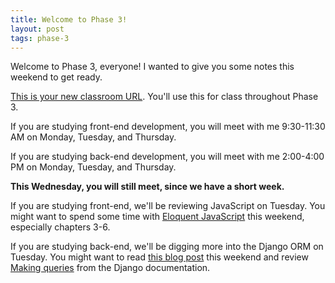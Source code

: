```yaml
---
title: Welcome to Phase 3!
layout: post
tags: phase-3
---
```


Welcome to Phase 3, everyone! I wanted to give you some notes this weekend to get ready.

[This is your new classroom URL](https://us02web.zoom.us/j/89773940080?pwd=U0tmaGloZTNQWE1icVJkbUg5cWZQQT09). You'll use this for class throughout Phase 3.

If you are studying front-end development, you will meet with me 9:30-11:30 AM on Monday, Tuesday, and Thursday.

If you are studying back-end development, you will meet with me 2:00-4:00 PM on Monday, Tuesday, and Thursday.

**This Wednesday, you will still meet, since we have a short week.**

If you are studying front-end, we'll be reviewing JavaScript on Tuesday. You might want to spend some time with [Eloquent JavaScript](https://eloquentjavascript.net/) this weekend, especially chapters 3-6.

If you are studying back-end, we'll be digging more into the Django ORM on Tuesday. You might want to read [this blog post](https://davit.tech/django-queryset-examples/) this weekend and review [Making queries](https://docs.djangoproject.com/en/3.1/topics/db/queries/) from the Django documentation.
